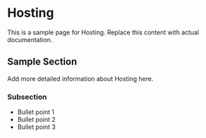 # Hosting

This is a sample page for Hosting. Replace this content with actual documentation.

## Sample Section

Add more detailed information about Hosting here.

### Subsection

- Bullet point 1
- Bullet point 2
- Bullet point 3
